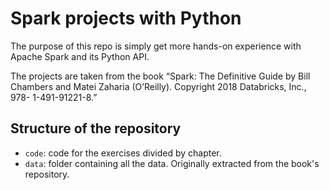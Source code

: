 # Spark projects with Python

The purpose of this repo is simply get more hands-on experience with Apache Spark and its Python API.

The projects are taken from the book “Spark: The Definitive Guide by Bill Chambers and
Matei Zaharia (O’Reilly). Copyright 2018 Databricks, Inc., 978-
1-491-91221-8.”

## Structure of the repository
- `code`: code for the exercises divided by chapter.
- `data`: folder containing all the data. Originally extracted from the book's repository.
